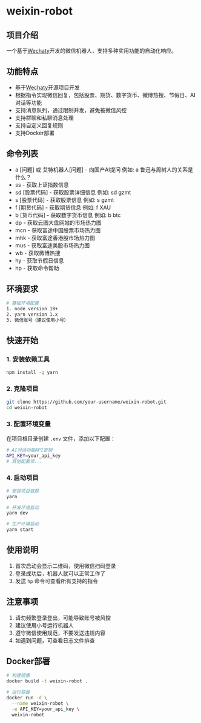 # weixin-robot

## 项目介绍
一个基于[Wechaty](http://github.com/wechaty/wechaty)开发的微信机器人，支持多种实用功能的自动化响应。

## 功能特点
- 基于[Wechaty](http://github.com/wechaty/wechaty)开源项目开发
- 根据指令实现微信回复，包括股票、期货、数字货币、微博热搜、节假日、AI对话等功能
- 支持消息队列，通过限制并发，避免被微信风控
- 支持群聊和私聊消息处理
- 支持自定义回复规则
- 支持Docker部署

## 命令列表
- a [问题] 或 艾特机器人[问题]  - 向国产AI提问 例如: a 鲁迅与周树人的关系是什么？
- ss - 获取上证指数信息
- sd [股票代码] - 获取股票详细信息 例如: sd gzmt
- s [股票代码] - 获取股票信息 例如: s gzmt
- f [期货代码] - 获取期货信息 例如: f XAU
- b [货币代码] - 获取数字货币信息 例如: b btc
- dp - 获取云图大盘网站的市场热力图
- mcn - 获取富途中国股票市场热力图
- mhk - 获取富途香港股市场热力图
- mus - 获取富途美股市场热力图
- wb - 获取微博热搜
- hy - 获取节假日信息
- hp - 获取命令帮助

## 环境要求
```bash
# 基础环境配置
1. node version 18+
2. yarn version 1.x
3. 微信账号（建议使用小号）
```

## 快速开始

### 1. 安装依赖工具
```bash
npm install -g yarn
```

### 2. 克隆项目
```bash
git clone https://github.com/your-username/weixin-robot.git
cd weixin-robot
```

### 3. 配置环境变量
在项目根目录创建 `.env` 文件，添加以下配置：
```bash
# AI对话功能API密钥
API_KEY=your_api_key
# 其他配置项...
```

### 4. 启动项目
```bash
# 安装项目依赖
yarn

# 开发环境启动
yarn dev

# 生产环境启动
yarn start
```

## 使用说明
1. 首次启动会显示二维码，使用微信扫码登录
2. 登录成功后，机器人就可以正常工作了
3. 发送 `hp` 命令可查看所有支持的指令

## 注意事项
1. 请勿频繁登录登出，可能导致账号被风控
2. 建议使用小号运行机器人
3. 遵守微信使用规范，不要发送违规内容
4. 如遇到问题，可查看日志文件排查

## Docker部署
```bash
# 构建镜像
docker build -t weixin-robot .

# 运行容器
docker run -d \
  --name weixin-robot \
  -e API_KEY=your_api_key \
  weixin-robot
```

